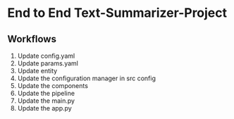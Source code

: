 # End to End Text-Summarizer-Project


## Workflows

1. Update config.yaml
2. Update params.yaml
3. Update entity 
4. Update the configuration manager in src config 
5. Update the components 
6. Update the pipeline 
7. Update the main.py
8. Update the app.py
